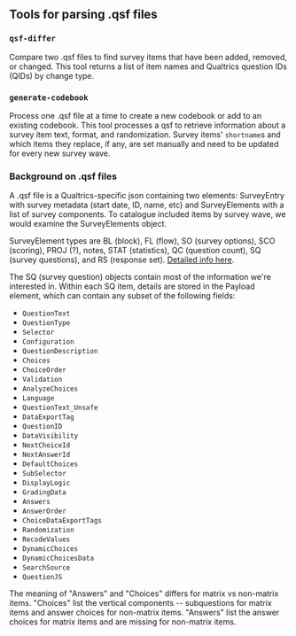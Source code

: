 ## Tools for parsing .qsf files

### `qsf-differ`

Compare two .qsf files to find survey items that have been added, removed, or
changed. This tool returns a list of item names and Qualtrics question IDs
(QIDs) by change type.

### `generate-codebook`

Process one .qsf file at a time to create a new codebook or add to an existing
codebook. This tool processes a qsf to retrieve information about a survey item
text, format, and randomization. Survey items' `shortname`s and which items they
replace, if any, are set manually and need to be updated for every new survey
wave.

### Background on .qsf files

A .qsf file is a Qualtrics-specific json containing two elements: SurveyEntry
with survey metadata (start date, ID, name, etc) and SurveyElements with a list
of survey components. To catalogue included items by survey wave, we would
examine the SurveyElements object.

SurveyElement types are BL (block), FL (flow), SO (survey options), SCO
(scoring), PROJ (?), notes, STAT (statistics), QC (question count), SQ (survey
questions), and RS (response set). [Detailed info
here](https://gist.github.com/ctesta01/d4255959dace01431fb90618d1e8c241).

The SQ (survey question) objects contain most of the information we're
interested in. Within each SQ item, details are stored in the Payload element,
which can contain any subset of the following fields:

* `QuestionText`
* `QuestionType`
* `Selector`
* `Configuration`
* `QuestionDescription`
* `Choices`
* `ChoiceOrder`
* `Validation`
* `AnalyzeChoices`
* `Language`
* `QuestionText_Unsafe`
* `DataExportTag`
* `QuestionID`
* `DataVisibility`
* `NextChoiceId`
* `NextAnswerId`
* `DefaultChoices`
* `SubSelector`
* `DisplayLogic`
* `GradingData`
* `Answers`
* `AnswerOrder`
* `ChoiceDataExportTags`
* `Randomization`
* `RecodeValues`
* `DynamicChoices`
* `DynamicChoicesData`
* `SearchSource`
* `QuestionJS`

The meaning of "Answers" and "Choices" differs for matrix vs non-matrix
items. "Choices" list the vertical components -- subquestions for matrix
items and answer choices for non-matrix items. "Answers" list the answer
choices for matrix items and are missing for non-matrix items.